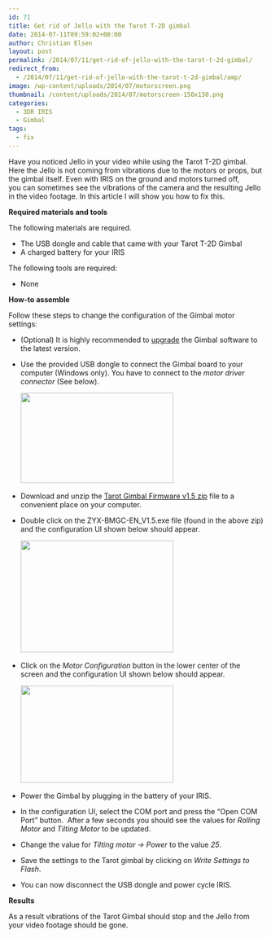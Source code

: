 ```yaml
---
id: 71
title: Get rid of Jello with the Tarot T-2D gimbal
date: 2014-07-11T09:59:02+00:00
author: Christian Elsen
layout: post
permalink: /2014/07/11/get-rid-of-jello-with-the-tarot-t-2d-gimbal/
redirect_from: 
  - /2014/07/11/get-rid-of-jello-with-the-tarot-t-2d-gimbal/amp/
image: /wp-content/uploads/2014/07/motorscreen.png
thumbnail: /content/uploads/2014/07/motorscreen-150x150.png
categories:
  - 3DR IRIS
  - Gimbal
tags:
  - fix
---
```

Have you noticed Jello in your video while using the Tarot T-2D gimbal. Here the Jello is not coming from vibrations due to the motors or props, but the gimbal itself. Even with IRIS on the ground and motors turned off, you can sometimes see the vibrations of the camera and the resulting Jello in the video footage. In this article I will show you how to fix this.

**Required materials and tools**

The following materials are required.

  * The USB dongle and cable that came with your Tarot T-2D Gimbal
  * A charged battery for your IRIS

The following tools are required:

  * None

**How-to assemble**

Follow these steps to change the configuration of the Gimbal motor settings:

  * (Optional) It is highly recommended to <a href="http://ardupilot.org/copter/docs/common-tarot-gimbal.html#Updating_the_gimbal_software" target="_blank">upgrade</a> the Gimbal software to the latest version.
  * Use the provided USB dongle to connect the Gimbal board to your computer (Windows only). You have to connect to the _motor driver connector_ (See below).

    <img src="/content/uploads/2014/07/gimbal_pixhawk_tarot-300x177.png" alt="" width="300" height="177" class="aligncenter size-medium wp-image-72" srcset="/content/uploads/2014/07/gimbal_pixhawk_tarot-300x177.png 300w, /content/uploads/2014/07/gimbal_pixhawk_tarot-1024x606.png 1024w, /content/uploads/2014/07/gimbal_pixhawk_tarot.png 1115w" sizes="(max-width: 300px) 100vw, 300px" />
  * Download and unzip the <a href="http://ardupilot.org/?did=110" target="_blank">Tarot Gimbal Firmware v1.5 zip</a> file to a convenient place on your computer.
  * Double click on the ZYX-BMGC-EN_V1.5.exe file (found in the above zip) and the configuration UI shown below should appear.

    <img src="/content/uploads/2014/07/mainconfig-300x220.png" alt="" width="300" height="220" class="aligncenter size-medium wp-image-74" srcset="/content/uploads/2014/07/mainconfig-300x220.png 300w, /content/uploads/2014/07/mainconfig.png 889w" sizes="(max-width: 300px) 100vw, 300px" />
  * Click on the _Motor Configuration_ button in the lower center of the screen and the configuration UI shown below should appear.

    <img src="/content/uploads/2014/07/motorscreen-300x191.png" alt="" width="300" height="191" class="aligncenter size-medium wp-image-75" srcset="/content/uploads/2014/07/motorscreen-300x191.png 300w, /content/uploads/2014/07/motorscreen.png 580w" sizes="(max-width: 300px) 100vw, 300px" />
  * Power the Gimbal by plugging in the battery of your IRIS.
  * In the configuration UI, select the COM port and press the “Open COM Port” button.  After a few seconds you should see the values for _Rolling Motor_ and _Tilting Motor_ to be updated.
  * Change the value for _Tilting motor -> Power_ to the value _25_.
  * Save the settings to the Tarot gimbal by clicking on _Write Settings to Flash_.
  * You can now disconnect the USB dongle and power cycle IRIS.

**Results**

As a result vibrations of the Tarot Gimbal should stop and the Jello from your video footage should be gone.
